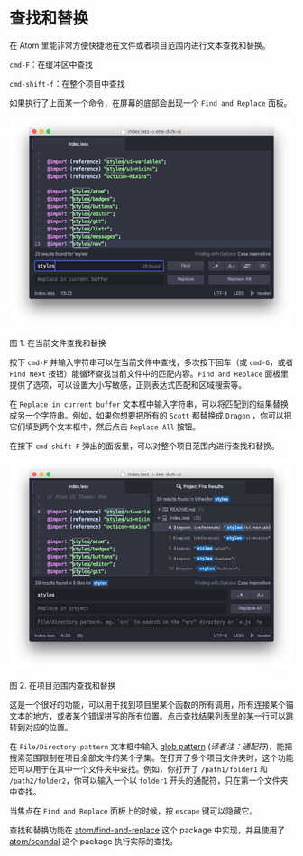 <!-- 译者：Github@wizardforcel -->

# 查找和替换

在 Atom 里能非常方便快捷地在文件或者项目范围内进行文本查找和替换。

`cmd-F`：在缓冲区中查找

`cmd-shift-f`：在整个项目中查找

如果执行了上面某一个命令，在屏幕的底部会出现一个 `Find and Replace` 面板。

![Find and replace text in the current file](./images/find-replace-file.png)

图 1. 在当前文件查找和替换

按下 `cmd-F` 并输入字符串可以在当前文件中查找，多次按下回车（或 `cmd-G`，或者 `Find Next` 按钮）能循环查找当前文件中的匹配内容。`Find and Replace` 面板里提供了选项，可以设置大小写敏感，正则表达式匹配和区域搜索等。

在 `Replace in current buffer` 文本框中输入字符串，可以将匹配到的结果替换成另一个字符串。例如，如果你想要把所有的 `Scott` 都替换成 `Dragon` ，你可以把它们填到两个文本框中，然后点击 `Replace All` 按钮。

在按下 `cmd-shift-F` 弹出的面板里，可以对整个项目范围内进行查找和替换。

![Find and replace text in your project](./images/find-replace-project.png)

图 2. 在项目范围内查找和替换

这是一个很好的功能，可以用于找到项目里某个函数的所有调用，所有连接某个锚文本的地方，或者某个错误拼写的所有位置。点击查找结果列表里的某一行可以跳转到对应的位置。

在 `File/Directory pattern` 文本框中输入 [glob pattern](http://en.wikipedia.org/wiki/Glob_%28programming%29) (*译者注：通配符*)，能把搜索范围限制在项目全部文件的某个子集。在打开了多个项目文件夹时，这个功能还可以用于在其中一个文件夹中查找。例如，你打开了 `/path1/folder1` 和 `/path2/folder2`，你可以输入一个以 `folder1` 开头的通配符，只在第一个文件夹中查找。

当焦点在 `Find and Replace` 面板上的时候，按 `escape` 键可以隐藏它。

查找和替换功能在 [atom/find-and-replace](https://github.com/atom/find-and-replace) 这个 package 中实现，并且使用了 [atom/scandal](https://github.com/atom/scandal) 这个 package 执行实际的查找。
